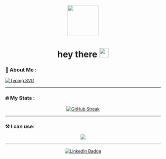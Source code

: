<div id="header" align="center">
  <img src="https://media.giphy.com/media/HwBlFQZFcAoUcPHZdX/giphy.gif" width="100"/>
</div>

<div align="center">
  <h1>hey there
    <img src="https://media.giphy.com/media/hvRJCLFzcasrR4ia7z/giphy.gif" width="30px"/>
  </h1>
</div>

### :thinking: About Me :

[![Typing SVG](https://readme-typing-svg.demolab.com?font=Fira+Code&pause=1000&color=000000&width=435&lines=Hi+I+am+a+Software+Engineer)](https://git.io/typing-svg)

---

### :fire: My Stats :

<div align="center">
<a href="https://git.io/streak-stats"><img src="https://github-readme-streak-stats.herokuapp.com?user=w-ryan-jung&theme=dawnfox&mode=weekly&card_width=500" alt="GitHub Streak" /></a>
</div>

---

### :hammer_and_pick: I can use:

<p align="center">
  <a href="https://skillicons.dev">
    <img src="https://skillicons.dev/icons?i=java,swift,cs,js,react,nodejs,mongodb,mysql,aws,docker,vscode" />
  </a>
</p>

---
<div id="badges" align="center">
  <a href="https://www.linkedin.com/in/wooramjung/">
    <img src="https://img.shields.io/badge/LinkedIn-blue?style=for-the-badge&logo=linkedin&logoColor=white" alt="LinkedIn Badge"/>
  </a>
</div>
